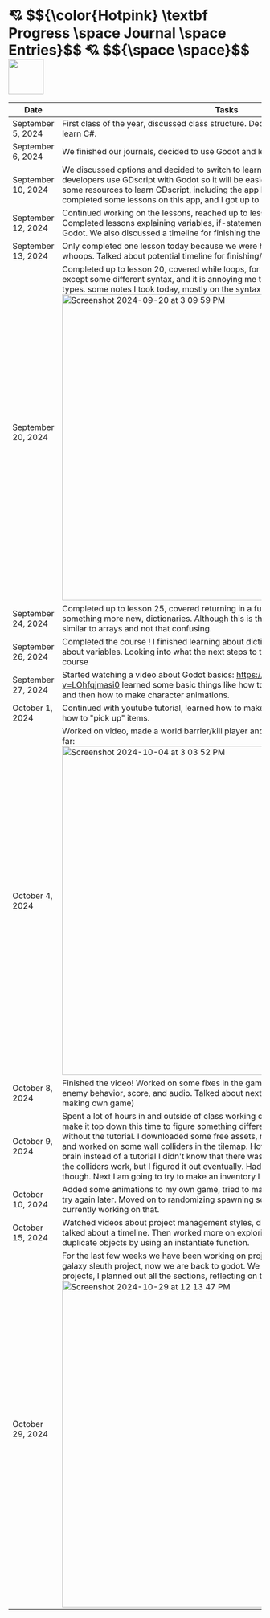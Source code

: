 <h1> 💘 $${\color{Hotpink} \textbf Progress \space Journal \space Entries}$$ 💘 $${\space \space}$$ <img src="https://github.com/user-attachments/assets/0ebeac59-81f3-482b-be75-08a9949d3d3c" width="70" height="70">

| **Date**  | **Tasks** |
| --------- | ------- |
| September 5, 2024   |  First class of the year, discussed class structure. Decided to create a game and to learn C#.       |
| September 6, 2024   |  We finished our journals, decided to use Godot and learn C# through Codecademy. |
| September 10, 2024  |  We discussed options and decided to switch to learning GDscript, because most developers use GDscript with Godot so it will be easier to find tips/tutorials. We found some resources to learn GDscript, including the app learn GDscript from zero. We completed some lessons on this app, and I got up to lesson 6 learning functions.|
| September 12, 2024  | Continued working on the lessons, reached up to lesson 15 explaining 2D vectors. Completed lessons explaining variables, if-statements, and functions specific to Godot. We also discussed a timeline for finishing the course.     |
| September 13, 2024          |  Only completed one lesson today because we were having deep conversations,, whoops. Talked about potential timeline for finishing/class schedule.   |
| September 20, 2024          |  Completed up to lesson 20, covered while loops, for loops, and arrays. Very similar except some different syntax, and it is annoying me that variables don't really have types. some notes I took today, mostly on the syntax differences. <img width="610" alt="Screenshot 2024-09-20 at 3 09 59 PM" src="https://github.com/user-attachments/assets/364cde4c-6c90-4f72-b54e-e1321af521d3">|
| September 24, 2024          |    Completed up to lesson 25, covered returning in a function, more arrays, and something more new, dictionaries. Although this is the first real new concept they are similar to arrays and not that confusing.      |
| September 26, 2024 | Completed the course ! I finished learning about dictionaries and some other details about variables. Looking into what the next steps to take after everyone finishes the course |
| September 27, 2024 | Started watching a video about Godot basics: https://www.youtube.com/watch?v=LOhfqjmasi0 learned some basic things like how to make a new file and upload files, and then how to make character animations. |
| October 1, 2024 | Continued with youtube tutorial, learned how to make a tilemap, some animations, and how to "pick up" items. |
| October 4, 2024 | Worked on video, made a world barrier/kill player and the enemy. This my progress so far: <img width="655" alt="Screenshot 2024-10-04 at 3 03 52 PM" src="https://github.com/user-attachments/assets/553cbd4d-9672-4abe-9d41-71926a2e1bf7"> |
| October 8, 2024 | Finished the video! Worked on some fixes in the game, like adding new animations, enemy behavior, score, and audio. Talked about next steps (playing around with making own game)| 
| October 9, 2024 | Spent a lot of hours in and outside of class working on my own mini game. Decided to make it top down this time to figure something different out. However, I struggled a lot without the tutorial. I downloaded some free assets, made a map and sprite animation, and worked on some wall colliders in the tilemap. However since I was coding from my brain instead of a tutorial I didn't know that there was a line of code I missed to make the colliders work, but I figured it out eventually. Had a lot of other problems too though. Next I am going to try to make an inventory I think? |
| October 10, 2024 | Added some animations to my own game, tried to make an inventory but gave up! Will try again later. Moved on to randomizing spawning some coins on the tilemap, currently working on that. |
| October 15, 2024 | Watched videos about project management styles, discussed as a group and also talked about a timeline. Then worked more on exploring godot functions, tried to duplicate objects by using an instantiate function. |
| October 29, 2024 | For the last few weeks we have been working on project management tasks like the galaxy sleuth project, now we are back to godot. We started our language portfolio projects, I planned out all the sections, reflecting on the learning we did ! Example: <img width="650" alt="Screenshot 2024-10-29 at 12 13 47 PM" src="https://github.com/user-attachments/assets/9310365b-108e-4185-8315-f88b933e411a"> |


